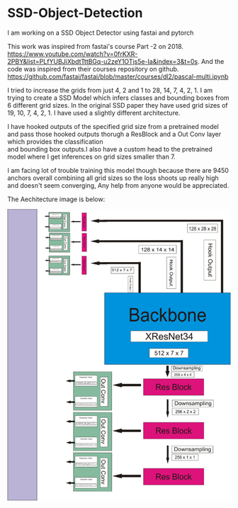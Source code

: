 # SSD-Object-Detection

I am working on a SSD Object Detector using fastai and pytorch 

This work was inspired from fastai's course Part -2 on 2018. https://www.youtube.com/watch?v=0frKXR-2PBY&list=PLfYUBJiXbdtTttBGq-u2zeY1OTjs5e-Ia&index=3&t=0s.
And the code was inspired from their courses repository on github. https://github.com/fastai/fastai/blob/master/courses/dl2/pascal-multi.ipynb 

I tried to increase the grids from just 4, 2 and 1 to 28, 14, 7, 4, 2, 1. I am trying to create a SSD Model which infers classes and bounding boxes from 6 different grid sizes.
In the original SSD paper they have used grid sizes of 19, 10, 7, 4, 2, 1. I have used a slightly different architecture. 

I have hooked outputs of the specified grid size from a pretrained model and pass those hooked outputs thorugh a ResBlock and a Out Conv layer which provides the classification  
and bounding box outputs.I also have a custom head to the pretrained model where I get inferences on grid sizes smaller than 7. 

I am facing lot of trouble training this model though because there are 9450 anchors overall combining all grid sizes so the loss shoots up really high and doesn't seem converging, Any help from anyone would be appreciated. 

The Aechitecture image is below:

![Architecture image](https://github.com/Samjoel3101/SSD-Object-Detection/blob/master/SSD%20Architecture%20Diagram.jpg)
